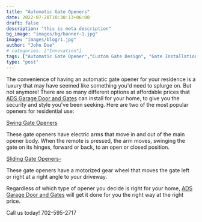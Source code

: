 ```yaml
---
title: "Automatic Gate Openers"
date: 2022-07-20T10:30:13+06:00
draft: false
description: "this is meta description"
bg_image: "images/bg/banner-1.jpg"
image: "images/blog/1.jpg"
author: "John Doe"
# categories: ["Innovation"]
tags: ["Automatic Gate Opener","Custom Gate Design", "Gate Installation"]
type: "post"
---
```


The convenience of having an automatic gate opener for your residence is a luxury that may have seemed like something you'd need to splurge on.  But not anymore! There are so many different options at affordable prices that [ADS Garage Door and Gates](/contact/) can install for your home, to give you the security and style you've been seeking.  Here are two of the most popular openers for residential use:

<u>Swing Gate Openers</u>

These gate openers have electric arms that move in and out of the main opener body. When the remote is pressed, the arm moves, swinging the gate on its hinges, forward or back, to an open or closed position.  

<u>Sliding Gate Openers-</u>

These gate openers have a motorized gear wheel that moves the gate left or right at a right angle to your driveway. 

Regardless of which type of opener you decide is right for your home, [ADS Garage Door and Gates](/contact/) will get it done for you the right way at the right price.

Call us today! 702-595-2717